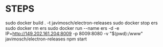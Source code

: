 # STEPS

sudo docker build . -t javimosch/electron-releases
sudo docker stop ers
sudo docker rm ers
sudo docker run --name ers -d -e IP=http://149.202.161.204:8009 -p 8009:8080 -v "$(pwd):/www" javimosch/electron-releases npm start